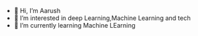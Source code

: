 - 👋 Hi, I’m Aarush
- 👀 I’m interested in deep Learning,Machine Learning and tech
- 🌱 I’m currently learning Machine LEarning

